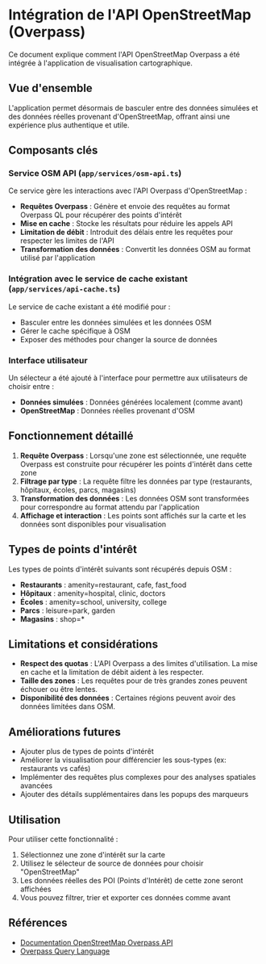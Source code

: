# Intégration de l'API OpenStreetMap (Overpass)

Ce document explique comment l'API OpenStreetMap Overpass a été intégrée à l'application de visualisation cartographique.

## Vue d'ensemble

L'application permet désormais de basculer entre des données simulées et des données réelles provenant d'OpenStreetMap, offrant ainsi une expérience plus authentique et utile.

## Composants clés

### Service OSM API (`app/services/osm-api.ts`)

Ce service gère les interactions avec l'API Overpass d'OpenStreetMap :

- **Requêtes Overpass** : Génère et envoie des requêtes au format Overpass QL pour récupérer des points d'intérêt
- **Mise en cache** : Stocke les résultats pour réduire les appels API
- **Limitation de débit** : Introduit des délais entre les requêtes pour respecter les limites de l'API
- **Transformation des données** : Convertit les données OSM au format utilisé par l'application

### Intégration avec le service de cache existant (`app/services/api-cache.ts`)

Le service de cache existant a été modifié pour :

- Basculer entre les données simulées et les données OSM
- Gérer le cache spécifique à OSM
- Exposer des méthodes pour changer la source de données

### Interface utilisateur

Un sélecteur a été ajouté à l'interface pour permettre aux utilisateurs de choisir entre :

- **Données simulées** : Données générées localement (comme avant)
- **OpenStreetMap** : Données réelles provenant d'OSM

## Fonctionnement détaillé

1. **Requête Overpass** : Lorsqu'une zone est sélectionnée, une requête Overpass est construite pour récupérer les points d'intérêt dans cette zone
2. **Filtrage par type** : La requête filtre les données par type (restaurants, hôpitaux, écoles, parcs, magasins)
3. **Transformation des données** : Les données OSM sont transformées pour correspondre au format attendu par l'application
4. **Affichage et interaction** : Les points sont affichés sur la carte et les données sont disponibles pour visualisation

## Types de points d'intérêt

Les types de points d'intérêt suivants sont récupérés depuis OSM :

- **Restaurants** : amenity=restaurant, cafe, fast_food
- **Hôpitaux** : amenity=hospital, clinic, doctors
- **Écoles** : amenity=school, university, college
- **Parcs** : leisure=park, garden
- **Magasins** : shop=*

## Limitations et considérations

- **Respect des quotas** : L'API Overpass a des limites d'utilisation. La mise en cache et la limitation de débit aident à les respecter.
- **Taille des zones** : Les requêtes pour de très grandes zones peuvent échouer ou être lentes.
- **Disponibilité des données** : Certaines régions peuvent avoir des données limitées dans OSM.

## Améliorations futures

- Ajouter plus de types de points d'intérêt
- Améliorer la visualisation pour différencier les sous-types (ex: restaurants vs cafés)
- Implémenter des requêtes plus complexes pour des analyses spatiales avancées
- Ajouter des détails supplémentaires dans les popups des marqueurs

## Utilisation

Pour utiliser cette fonctionnalité :

1. Sélectionnez une zone d'intérêt sur la carte
2. Utilisez le sélecteur de source de données pour choisir "OpenStreetMap"
3. Les données réelles des POI (Points d'Intérêt) de cette zone seront affichées
4. Vous pouvez filtrer, trier et exporter ces données comme avant

## Références

- [Documentation OpenStreetMap Overpass API](https://wiki.openstreetmap.org/wiki/Overpass_API)
- [Overpass Query Language](https://wiki.openstreetmap.org/wiki/Overpass_API/Language_Guide) 